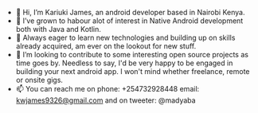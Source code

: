 - 👋 Hi, I’m Kariuki James, an android developer based in Nairobi Kenya.
- 👀 I’ve grown to habour alot of interest in Native Android development both with Java and Kotlin.
- 🌱 Always eager to learn new technologies and building up on skills already acquired, am ever on the lookout for new stuff.
- 💞️ I’m looking to contribute to some interesting open source projects as time goes by. Needless to say, I'd be very happy to be engaged in building your next android app. I won't mind whether freelance, remote or onsite gigs.
- 📫 You can reach me on phone: +254732928448 email: kwjames9326@gmail.com and on tweeter: @madyaba

<!---
k-wjames/k-wjames is a ✨ special ✨ repository because its `README.md` (this file) appears on your GitHub profile.
You can click the Preview link to take a look at your changes.
--->
